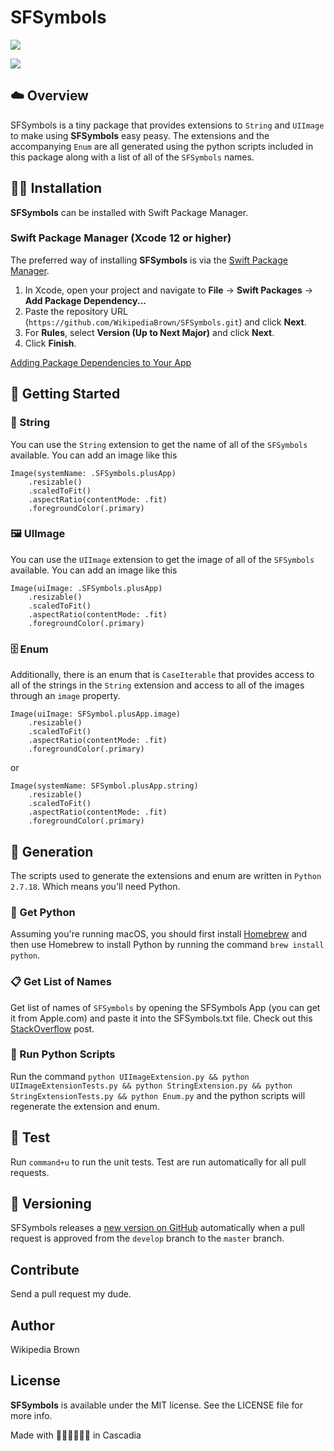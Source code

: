 # SFSymbols

[![](https://img.shields.io/endpoint?url=https%3A%2F%2Fswiftpackageindex.com%2Fapi%2Fpackages%2FWikipediaBrown%2FSFSymbols%2Fbadge%3Ftype%3Dswift-versions)](https://swiftpackageindex.com/WikipediaBrown/SFSymbols)

[![](https://img.shields.io/endpoint?url=https%3A%2F%2Fswiftpackageindex.com%2Fapi%2Fpackages%2FWikipediaBrown%2FSFSymbols%2Fbadge%3Ftype%3Dplatforms)](https://swiftpackageindex.com/WikipediaBrown/SFSymbols)


## :cloud: Overview
SFSymbols is a tiny package that provides extensions to `String` and `UIImage` to make using **SFSymbols** easy peasy. The extensions and the accompanying `Enum` are all generated using the python scripts included in this package along with a list of all of the `SFSymbols` names. 


## :hammer::wrench: Installation
**SFSymbols** can be installed with Swift Package Manager.
### Swift Package Manager (Xcode 12 or higher)

The preferred way of installing **SFSymbols** is via the [Swift Package Manager](https://swift.org/package-manager/).

1. In Xcode, open your project and navigate to **File** → **Swift Packages** → **Add Package Dependency...**
2. Paste the repository URL (`https://github.com/WikipediaBrown/SFSymbols.git`) and click **Next**.
3. For **Rules**, select **Version (Up to Next Major)** and click **Next**.
4. Click **Finish**.

[Adding Package Dependencies to Your App](https://developer.apple.com/documentation/swift_packages/adding_package_dependencies_to_your_app)


## :book: Getting Started

### :thread: String
You can use the `String` extension to get the name of all of the `SFSymbols` available. You can add an image like this
```
Image(systemName: .SFSymbols.plusApp)
    .resizable()
    .scaledToFit()
    .aspectRatio(contentMode: .fit)
    .foregroundColor(.primary)
```

### :framed_picture: UIImage
You can use the `UIImage` extension to get the image of all of the `SFSymbols` available. You can add an image like this
```
Image(uiImage: .SFSymbols.plusApp)
    .resizable()
    .scaledToFit()
    .aspectRatio(contentMode: .fit)
    .foregroundColor(.primary)
```

### :file_cabinet: Enum
Additionally, there is an enum that is `CaseIterable` that provides access to all of the strings in the `String` extension and access to all of the images through an `image` property.
```
Image(uiImage: SFSymbol.plusApp.image)
    .resizable()
    .scaledToFit()
    .aspectRatio(contentMode: .fit)
    .foregroundColor(.primary)
```

or 

```
Image(systemName: SFSymbol.plusApp.string)
    .resizable()
    .scaledToFit()
    .aspectRatio(contentMode: .fit)
    .foregroundColor(.primary)
```


## :herb: Generation

The scripts used to generate the extensions and enum are written in `Python 2.7.18`. Which means you'll need Python. 

### :snake: Get Python
Assuming you're running macOS, you should first install [Homebrew](https://brew.sh) and then use Homebrew to install Python by running the command `brew install python`.

### :clipboard: Get List of Names
Get list of names of `SFSymbols` by opening the SFSymbols App (you can get it from Apple.com) and paste it into the SFSymbols.txt file. Check out this [StackOverflow](https://stackoverflow.com/a/63310093/5863650) post.

### :runner: Run Python Scripts
Run the command `python UIImageExtension.py && python UIImageExtensionTests.py && python StringExtension.py && python StringExtensionTests.py && python Enum.py` and the python scripts will regenerate the extension and enum.


## :microscope: Test

Run `command+u` to run the unit tests. Test are run automatically for all pull requests.


## :1234: Versioning

SFSymbols releases a [new version on GitHub](https://github.com/WikipediaBrown/SFSymbols/releases) automatically when a pull request is approved from the `develop` branch to the `master` branch.


## Contribute

Send a pull request my dude.


## Author

Wikipedia Brown


## License

**SFSymbols** is available under the MIT license. See the LICENSE file for more info.

Made with :evergreen_tree::evergreen_tree::evergreen_tree:🌲🌲🌲 in Cascadia
